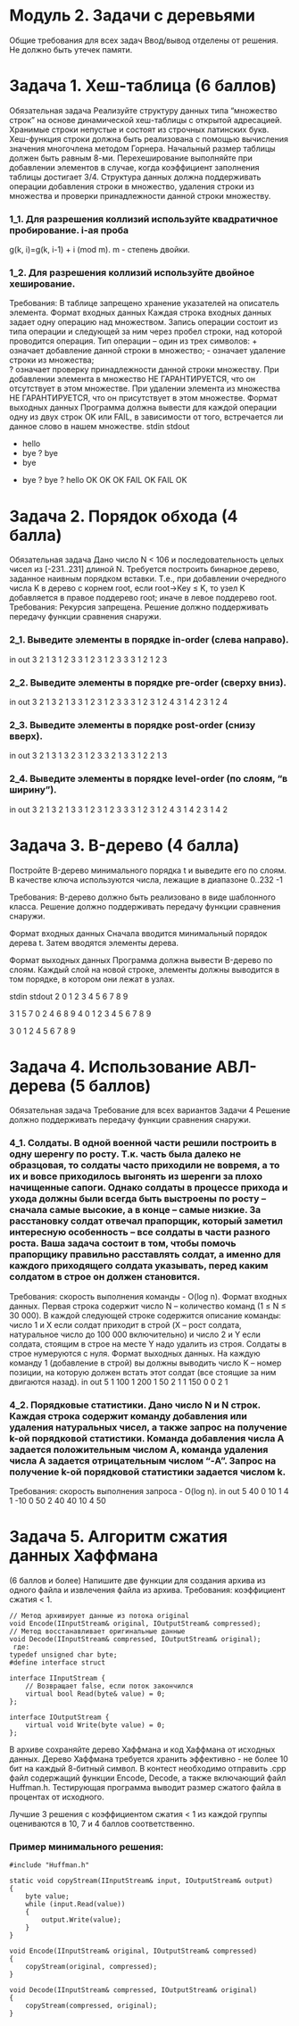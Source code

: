 # Модуль 2. Задачи с деревьями

Общие требования для всех задач
Ввод/вывод отделены от решения.
Не должно быть утечек памяти.

# Задача 1. Хеш-таблица (6 баллов)
Обязательная задача
Реализуйте структуру данных типа “множество строк” на основе динамической хеш-таблицы с открытой адресацией. Хранимые строки непустые и состоят из строчных латинских букв.
Хеш-функция строки должна быть реализована с помощью вычисления значения многочлена методом Горнера.
Начальный размер таблицы должен быть равным 8-ми. Перехеширование выполняйте при добавлении элементов в случае, когда коэффициент заполнения таблицы достигает 3/4.
Структура данных должна поддерживать операции добавления строки в множество, удаления строки из множества и проверки принадлежности данной строки множеству.

### 1_1. Для разрешения коллизий используйте квадратичное пробирование. i-ая проба
g(k, i)=g(k, i-1) + i (mod m). m - степень двойки.
### 1_2. Для разрешения коллизий используйте двойное хеширование.
Требования: В таблице запрещено хранение указателей на описатель элемента.
Формат входных данных
Каждая строка входных данных задает одну операцию над множеством. Запись операции состоит из типа операции и следующей за ним через пробел строки, над которой проводится операция.
Тип операции  – один из трех символов:
    +  означает добавление данной строки в множество; 
    -  означает удаление  строки из множества;  
    ?  означает проверку принадлежности данной строки множеству. 
При добавлении элемента в множество НЕ ГАРАНТИРУЕТСЯ, что он отсутствует в этом множестве. При удалении элемента из множества НЕ ГАРАНТИРУЕТСЯ, что он присутствует в этом множестве.
Формат выходных данных
Программа должна вывести для каждой операции одну из двух строк OK или FAIL, в зависимости от того, встречается ли данное слово в нашем множестве.
stdin
stdout
+ hello
+ bye
? bye
+ bye
- bye
? bye
? hello
OK
OK
OK
FAIL
OK
FAIL
OK


# Задача 2. Порядок обхода (4 балла)
Обязательная задача
Дано число N < 106 и последовательность целых чисел из [-231..231] длиной N.
Требуется построить бинарное дерево, заданное наивным порядком вставки.
Т.е., при добавлении очередного числа K в дерево с корнем root, если root→Key ≤ K, то узел K добавляется в правое поддерево root; иначе в левое поддерево root.
Требования: Рекурсия запрещена. Решение должно поддерживать передачу функции сравнения снаружи.

### 2_1. Выведите элементы в порядке in-order (слева направо).
in
out
3
2 1 3
1 2 3
3
1 2 3
1 2 3
3
3 1 2
1 2 3


### 2_2. Выведите элементы в порядке pre-order (сверху вниз).
in
out
3
2 1 3
2 1 3
3
1 2 3
1 2 3
3
3 1 2
3 1 2
4
3 1 4 2
3 1 2 4


### 2_3. Выведите элементы в порядке post-order (снизу вверх).
in
out
3
2 1 3
1 3 2
3
1 2 3
3 2 1
3
3 1 2
2 1 3


### 2_4. Выведите элементы в порядке level-order (по слоям, “в ширину”).
in
out
3
2 1 3
2 1 3
3
1 2 3
1 2 3
3
3 1 2
3 1 2
4
3 1 4 2
3 1 4 2


# Задача 3. B-дерево (4 балла)

Постройте B-дерево минимального порядка t и выведите его по слоям.
В качестве ключа используются числа, лежащие в диапазоне 0..232 -1

Требования: 
B-дерево должно быть реализовано в виде шаблонного класса.
Решение должно поддерживать передачу функции сравнения снаружи.

Формат входных данных
Сначала вводится минимальный порядок дерева t.
Затем вводятся элементы дерева.

Формат выходных данных
Программа должна вывести B-дерево по слоям. Каждый слой на новой строке, элементы должны выводится в том порядке, в котором они лежат в узлах.

stdin
stdout
2
0 1 2 3 4 5 6 7 8 9

3
1 5 7
0 2 4 6 8 9
4
0 1 2 3 4 5 6 7 8 9

3
0 1 2 4 5 6 7 8 9

# Задача 4. Использование АВЛ-дерева (5 баллов)
Обязательная задача
Требование для всех вариантов Задачи 4
Решение должно поддерживать передачу функции сравнения снаружи.

### 4_1. Солдаты. В одной военной части решили построить в одну шеренгу по росту. Т.к. часть была далеко не образцовая, то солдаты часто приходили не вовремя, а то их и вовсе приходилось выгонять из шеренги за плохо начищенные сапоги. Однако солдаты в процессе прихода и ухода должны были всегда быть выстроены по росту – сначала самые высокие, а в конце – самые низкие. За расстановку солдат отвечал прапорщик, который заметил интересную особенность – все солдаты в части разного роста. Ваша задача состоит в том, чтобы помочь прапорщику правильно расставлять солдат, а именно для каждого приходящего солдата указывать, перед каким солдатом в строе он должен становится. 
Требования: скорость выполнения команды - O(log n).
Формат входных данных.
Первая строка содержит число N – количество команд (1 ≤ N ≤ 30 000). В каждой следующей строке содержится описание команды: число 1 и X если солдат приходит в строй (X – рост солдата, натуральное число до 100 000 включительно) и число 2 и Y если солдата, стоящим в строе на месте Y надо удалить из строя. Солдаты в строе нумеруются с нуля.
Формат выходных данных.
На каждую команду 1 (добавление в строй) вы должны выводить число K – номер позиции, на которую должен встать этот солдат (все стоящие за ним двигаются назад).
in
out
5
1 100
1 200
1 50
2 1
1 150
0
0
2
1


### 4_2. Порядковые статистики. Дано число N и N строк. Каждая строка содержит команду добавления или удаления натуральных чисел, а также запрос на получение k-ой порядковой статистики. Команда добавления числа A задается положительным числом A, команда удаления числа A задается отрицательным числом “-A”. Запрос на получение k-ой порядковой статистики задается числом k. 
Требования: скорость выполнения запроса - O(log n).
in
out
5
40 0
10 1
4 1 
-10 0
50 2
40
40
10
4
50

# Задача 5. Алгоритм сжатия данных Хаффмана
(6 баллов и более)
Напишите две функции для создания архива из одного файла и извлечения файла из архива.
Требования: коэффициент сжатия < 1.

```
// Метод архивирует данные из потока original
void Encode(IInputStream& original, IOutputStream& compressed);
// Метод восстанавливает оригинальные данные
void Decode(IInputStream& compressed, IOutputStream& original);
 где:
typedef unsigned char byte;
#define interface struct

interface IInputStream {
	// Возвращает false, если поток закончился
	virtual bool Read(byte& value) = 0;
};

interface IOutputStream {
	virtual void Write(byte value) = 0;
};
```

В архиве сохраняйте дерево Хаффмана и код Хаффмана от исходных данных.
Дерево Хаффмана требуется хранить эффективно - не более 10 бит на каждый 8-битный символ.
В контест необходимо отправить .cpp файл содержащий функции Encode, Decode, а также включающий файл Huffman.h. Тестирующая программа выводит размер сжатого файла в процентах от исходного.

Лучшие 3 решения с коэффициентом сжатия < 1 из каждой группы оцениваются в 10, 7 и 4 баллов соответственно.

### Пример минимального решения:
```
#include "Huffman.h"

static void copyStream(IInputStream& input, IOutputStream& output)
{
	byte value;
	while (input.Read(value)) 
	{ 
		output.Write(value); 
	}
}

void Encode(IInputStream& original, IOutputStream& compressed) 
{
	copyStream(original, compressed); 
}

void Decode(IInputStream& compressed, IOutputStream& original) 
{ 
	copyStream(compressed, original); 
}
```
